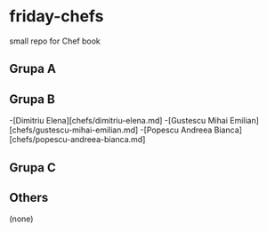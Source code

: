 # friday-chefs
small repo for Chef book

## Grupa A

## Grupa B
-[Dimitriu Elena][chefs/dimitriu-elena.md]
-[Gustescu Mihai Emilian][chefs/gustescu-mihai-emilian.md]
-[Popescu Andreea Bianca][chefs/popescu-andreea-bianca.md]
## Grupa C

## Others

(none)
